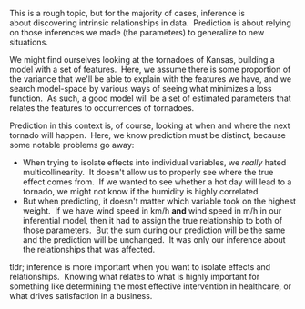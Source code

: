 This is a rough topic, but for the majority of cases, inference is about discovering intrinsic relationships in data.  Prediction is about relying on those inferences we made (the parameters) to generalize to new situations.

We might find ourselves looking at the tornadoes of Kansas, building a model with a set of features.  Here, we assume there is some proportion of the variance that we'll be able to explain with the features we have, and we search model-space by various ways of seeing what minimizes a loss function.  As such, a good model will be a set of estimated parameters that relates the features to occurrences of tornadoes.

Prediction in this context is, of course, looking at when and where the next tornado will happen.  Here, we know prediction must be distinct, because some notable problems go away:

- When trying to isolate effects into individual variables, we _really_ hated multicollinearity.  It doesn't allow us to properly see where the true effect comes from.  If we wanted to see whether a hot day will lead to a tornado, we might not know if the humidity is highly correlated 
- But when predicting, it doesn't matter which variable took on the highest weight.  If we have wind speed in km/h **and** wind speed in m/h in our inferential model, then it had to assign the true relationship to both of those parameters.  But the sum during our prediction will be the same and the prediction will be unchanged.  It was only our inference about the relationships that was affected.

tldr; inference is more important when you want to isolate effects and relationships.  Knowing what relates to what is highly important for something like determining the most effective intervention in healthcare, or what drives satisfaction in a business.